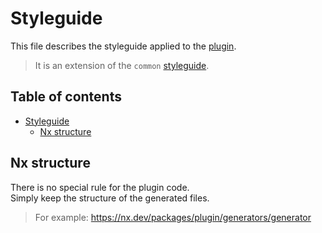 # Styleguide

This file describes the styleguide applied to the [plugin](../README.md).

> It is an extension of the `common` [styleguide](../../common/docs/styleguide.md).

## Table of contents

<!-- TOC -->
* [Styleguide](#styleguide)
  * [Nx structure](#nx-structure)
<!-- TOC -->

## Nx structure

There is no special rule for the plugin code.  
Simply keep the structure of the generated files.

> For example: <https://nx.dev/packages/plugin/generators/generator>
